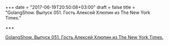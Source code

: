 +++
date = "2017-06-19T20:50:08+03:00"
draft = false
title = "GolangShow. Выпуск 051. Гость Алексей Хлюпин из The New York Times."

+++

<p><a href="http://golangshow.com/episode/2016/04-07-051/">GolangShow. Выпуск 051. Гость Алексей Хлюпин из The New York Times.</a></p>
